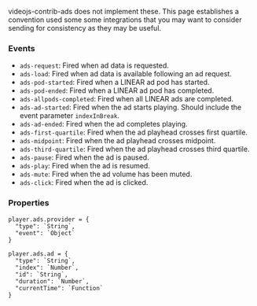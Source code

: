 videojs-contrib-ads does not implement these. This page establishes a convention used some some integrations that you may want to consider sending for consistency as they may be useful.

### Events

* `ads-request`: Fired when ad data is requested.
* `ads-load`: Fired when ad data is available following an ad request.
* `ads-pod-started`: Fired when a LINEAR ad pod has started.
* `ads-pod-ended`: Fired when a LINEAR ad pod has completed.
* `ads-allpods-completed`: Fired when all LINEAR ads are completed.
* `ads-ad-started`: Fired when the ad starts playing. Should include the event parameter `indexInBreak`.
* `ads-ad-ended`: Fired when the ad completes playing.
* `ads-first-quartile`: Fired when the ad playhead crosses first quartile.
* `ads-midpoint`: Fired when the ad playhead crosses midpoint.
* `ads-third-quartile`: Fired when the ad playhead crosses third quartile.
* `ads-pause`: Fired when the ad is paused.
* `ads-play`: Fired when the ad is resumed.
* `ads-mute`: Fired when the ad volume has been muted.
* `ads-click`: Fired when the ad is clicked.

### Properties

```
player.ads.provider = {
  "type": `String`,
  "event": `Object`
}

player.ads.ad = {
  "type": `String`,
  "index": `Number`,
  "id": `String`,
  "duration": `Number`,
  "currentTime": `Function`
}
```
